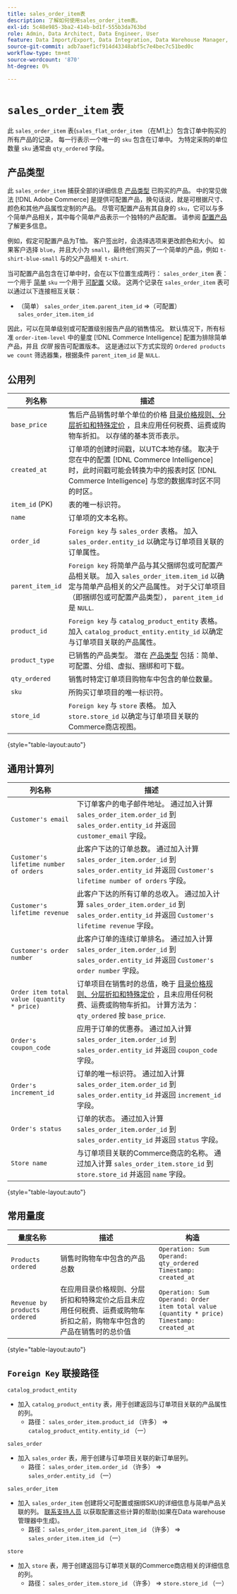 ```yaml
---
title: sales_order_item表
description: 了解如何使用sales_order_item表。
exl-id: 5c48e985-3ba2-414b-bd1f-555b3da763bd
role: Admin, Data Architect, Data Engineer, User
feature: Data Import/Export, Data Integration, Data Warehouse Manager, Commerce Tables
source-git-commit: adb7aaef1cf914d43348abf5c7e4bec7c51bed0c
workflow-type: tm+mt
source-wordcount: '870'
ht-degree: 0%

---
```


# `sales_order_item` 表

此 `sales_order_item` 表(`sales_flat_order_item` （在M1上）包含订单中购买的所有产品的记录。 每一行表示一个唯一的 `sku` 包含在订单中。 为特定采购的单位数量 `sku` 通常由 `qty_ordered` 字段。

## 产品类型

此 `sales_order_item` 捕获全部的详细信息 [产品类型](https://experienceleague.adobe.com/docs/commerce-admin/catalog/products/product-create.html#product-types) 已购买的产品。 中的常见做法 [!DNL Adobe Commerce] 是提供可配置产品，换句话说，就是可根据尺寸、颜色和其他产品属性定制的产品。 尽管可配置产品有其自身的 `sku`，它可以与多个简单产品相关，其中每个简单产品表示一个独特的产品配置。 请参阅 [配置产品](https://developer.adobe.com/commerce/webapi/rest/tutorials/configurable-product/) 了解更多信息。

例如，假定可配置产品为T恤。 客户签出时，会选择选项来更改颜色和大小。 如果客户选择 `blue`，并且大小为 `small`，最终他们购买了一个简单的产品，例如 `t-shirt-blue-small` 与的父产品相关 `t-shirt`.

当可配置产品包含在订单中时，会在以下位置生成两行： `sales_order_item` 表：一个用于 [简单](https://experienceleague.adobe.com/docs/commerce-admin/catalog/products/types/product-create-simple.html) `sku` 一个用于 [可配置](https://experienceleague.adobe.com/docs/commerce-admin/catalog/products/types/product-create-configurable.html) 父级。 这两个记录在 `sales_order_item` 表可以通过以下连接相互关联：

* （简单） `sales_order_item.parent_item_id` =>（可配置） `sales_order_item.item_id`

因此，可以在简单级别或可配置级别报告产品的销售情况。 默认情况下，所有标准 `order-item-level` 中的量度 [!DNL Commerce Intelligence] 配置为排除简单产品，并且 *仅限* 报告可配置版本。 这是通过以下方式实现的 `Ordered products we count` 筛选器集，根据条件 `parent_item_id` 是 `NULL`.

## 公用列

| **列名称** | **描述** |
|----|----|
| `base_price` | 售后产品销售时单个单位的价格 [目录价格规则、分层折扣和特殊定价](https://experienceleague.adobe.com/docs/commerce-admin/catalog/products/pricing/pricing-advanced.html) ，且未应用任何税费、运费或购物车折扣。 以存储的基本货币表示。 |
| `created_at` | 订单项的创建时间戳，以UTC本地存储。 取决于您在中的配置 [!DNL Commerce Intelligence]时，此时间戳可能会转换为中的报表时区 [!DNL Commerce Intelligence] 与您的数据库时区不同的时区。 |
| `item_id` (PK) | 表的唯一标识符。 |
| `name` | 订单项的文本名称。 |
| `order_id` | `Foreign key` 与 `sales_order` 表格。 加入 `sales_order.entity_id` 以确定与订单项目关联的订单属性。 |
| `parent_item_id` | `Foreign key` 将简单产品与其父捆绑包或可配置产品相关联。 加入 `sales_order_item.item_id` 以确定与简单产品相关的父产品属性。 对于父订单项目（即捆绑包或可配置产品类型）， `parent_item_id` 是 `NULL`. |
| `product_id` | `Foreign key` 与 `catalog_product_entity` 表格。 加入 `catalog_product_entity.entity_id` 以确定与订单项目关联的产品属性。 |
| `product_type` | 已销售的产品类型。 潜在 [产品类型](https://experienceleague.adobe.com/docs/commerce-admin/catalog/products/product-create.html#product-types) 包括：简单、可配置、分组、虚拟、捆绑和可下载。 |
| `qty_ordered` | 销售时特定订单项目购物车中包含的单位数量。 |
| `sku` | 所购买订单项目的唯一标识符。 |
| `store_id` | `Foreign key` 与 `store` 表格。 加入 `store.store_id` 以确定与订单项目关联的Commerce商店视图。 |

{style="table-layout:auto"}

## 通用计算列

| **列名称** | **描述** |
|---|---|
| `Customer's email` | 下订单客户的电子邮件地址。 通过加入计算 `sales_order_item.order_id` 到 `sales_order.entity_id` 并返回 `customer_email` 字段。 |
| `Customer's lifetime number of orders` | 此客户下达的订单总数。 通过加入计算 `sales_order_item.order_id` 到 `sales_order.entity_id` 并返回 `Customer's lifetime number of orders` 字段。 |
| `Customer's lifetime revenue` | 此客户下达的所有订单的总收入。 通过加入计算 `sales_order_item.order_id` 到 `sales_order.entity_id` 并返回 `Customer's lifetime revenue` 字段。 |
| `Customer's order number` | 此客户订单的连续订单排名。 通过加入计算 `sales_order_item.order_id` 到 `sales_order.entity_id` 并返回 `Customer's order number` 字段。 |
| `Order item total value (quantity * price)` | 订单项目在销售时的总值，晚于 [目录价格规则、分层折扣和特殊定价](https://experienceleague.adobe.com/docs/commerce-admin/catalog/products/pricing/pricing-advanced.html) ，且未应用任何税费、运费或购物车折扣。 计算方法为： `qty_ordered` 按 `base_price`. |
| `Order's coupon_code` | 应用于订单的优惠券。 通过加入计算 `sales_order_item.order_id` 到 `sales_order.entity_id` 并返回 `coupon_code` 字段。 |
| `Order's increment_id` | 订单的唯一标识符。 通过加入计算 `sales_order_item.order_id` 到 `sales_order.entity_id` 并返回 `increment_id` 字段。 |
| `Order's status` | 订单的状态。 通过加入计算 `sales_order_item.order_id` 到 `sales_order.entity_id` 并返回 `status` 字段。 |
| `Store name` | 与订单项目关联的Commerce商店的名称。 通过加入计算 `sales_order_item.store_id` 到 `store.store_id` 并返回 `name` 字段。 |

{style="table-layout:auto"}

## 常用量度

| **量度名称** | **描述** | **构造** |
|---|---|---|
| `Products ordered` | 销售时购物车中包含的产品总数 | `Operation: Sum`<br>`Operand: qty_ordered`<br>`Timestamp: created_at` |
| `Revenue by products ordered` | 在应用目录价格规则、分层折扣和特殊定价之后且未应用任何税费、运费或购物车折扣之前，购物车中包含的产品在销售时的总价值 | `Operation: Sum`<br>`Operand: Order item total value (quantity * price)`<br>`Timestamp: created_at` |

{style="table-layout:auto"}

## `Foreign Key` 联接路径

`catalog_product_entity`

* 加入 `catalog_product_entity` 表，用于创建返回与订单项目关联的产品属性的列。
   * 路径： `sales_order_item.product_id` （许多） => `catalog_product_entity.entity_id` （一）

`sales_order`

* 加入 `sales_order` 表，用于创建与订单项目关联的新订单层列。
   * 路径： `sales_order_item.order_id` （许多） => `sales_order.entity_id` （一）

`sales_order_item`

* 加入 `sales_order_item` 创建将父可配置或捆绑SKU的详细信息与简单产品关联的列。 [联系支持人员](https://experienceleague.adobe.com/docs/commerce-knowledge-base/kb/troubleshooting/miscellaneous/mbi-service-policies.html) 以获取配置这些计算的帮助(如果在Data warehouse管理器中生成)。
   * 路径： `sales_order_item.parent_item_id` （许多） => `sales_order_item.item_id` （一）

`store`

* 加入 `store` 表，用于创建返回与订单项关联的Commerce商店相关的详细信息的列。
   * 路径： `sales_order_item.store_id` （许多） => `store.store_id` （一）

